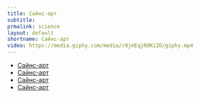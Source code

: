 ```yaml
---
title: Сайнс-арт
subtitle:
prmalink: science
layout: default
shortname: Сайнс-арт
video: https://media.giphy.com/media/r0jmEqjN9KiZO/giphy.mp4
---
```


+ [Сайнс-арт](art)
+ [Сайнс-арт](art)
+ [Сайнс-арт](art)
+ [Сайнс-арт](art)
